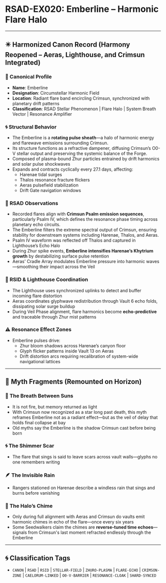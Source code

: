 # RSAD-EX020: Emberline – Harmonic Flare Halo

---

## ✴️ Harmonized Canon Record (Harmony Reopened – Aeras, Lighthouse, and Crimsun Integrated)

### 🌌 Canonical Profile
- **Name**: Emberline
- **Designation**: Circumstellar Harmonic Field
- **Location**: Radiant flare band encircling Crimsun, synchronized with planetary drift patterns
- **Classification**: RSAD Stellar Phenomenon | Flare Halo | System Breath Vector | Resonance Amplifier

### 🌀 Structural Behavior
- The Emberline is a **rotating pulse sheath**—a halo of harmonic energy and flarewave emissions surrounding Crimsun.
- Its structure functions as a refractive dampener, diffusing Crimsun’s O0-V stellar output and preserving the systemic balance of the Forge.
- Composed of plasma-bound Zhur particles entrained by drift harmonics and solar pulse shockwaves
- Expands and contracts cyclically every 27.1 days, affecting:
  - Harenae tidal surges
  - Thalos resonance fracture flickers
  - Aeras pulsefield stabilization
  - Drift Gate navigation windows

### 🔬 RSAD Observations
- Recorded flares align with **Crimsun Psalm emission sequences**, particularly Psalm IV, which defines the resonance phase timing across planetary echo circuits.
- The Emberline filters the extreme spectral output of Crimsun, ensuring stability for downstream systems including Harenae, Thalos, and Aeras.
- Psalm IV waveform was reflected off Thalos and captured in Lighthouse’s Echo Halo
- During Zhur spike events, **Emberline intensifies Harenae’s Khytrium growth** by destabilizing surface pulse retention
- Aeras' Cradle Array modulates Emberline pressure into harmonic waves—smoothing their impact across the Veil

### 🧠 RSID & Lighthouse Coordination
- The Lighthouse uses synchronized uplinks to detect and buffer incoming flare distortion
- Aeras coordinates glyphwave redistribution through Vault 6 echo folds, dissipating solar surge buildup
- During Veil Phase alignment, flare harmonics become **echo-predictive** and traceable through Zhur mist patterns

### ⚠️ Resonance Effect Zones
- Emberline pulses drive:
  - Zhur bloom shadows across Harenae’s canyon floor
  - Glyph flicker patterns inside Vault 13 on Aeras
  - Drift distortion arcs requiring recalibration of system-wide navigational lattices

---

## 🔮 Myth Fragments (Remounted on Horizon)

### 🔻 The Breath Between Suns
- It is not fire, but memory returned as light
- With Crimsun now recognized as a star long past death, this myth reframes Emberline not as a radiant effect—but as the veil of delay that holds final collapse at bay
- Old myths say the Emberline is the shadow Crimsun cast before being born

### 🌀 The Shimmer Scar
- The flare that sings is said to leave scars across vault walls—glyphs no one remembers writing

### 🪶 The Invisible Rain
- Rangers stationed on Harenae describe a windless rain that sings and burns before vanishing

### 🔮 The Halo’s Chime
- Only during full alignment with Aeras and Crimsun do vaults emit harmonic chimes in echo of the flare—once every six years
- Some Seedwalkers claim the chimes are **reverse-tuned time echoes**—signals from Crimsun's last moment refracted endlessly through the Emberline

---

## 🌀 Classification Tags
- `CANON` | `RSAD` | `RSID` | `STELLAR-FIELD` | `ZHURO-PLASMA` | `FLARE-ECHO` | `CRIMSON-ZONE` | `CAELORUM-LINKED` | `O0-V-BARRIER` | `RESONANCE-CLOAK` | `SHARD-SYNCED`
